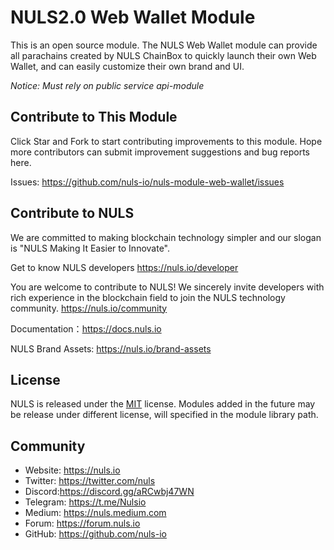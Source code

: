 # NULS2.0 Web Wallet Module
This is an open source module. 
The NULS Web Wallet module can provide all parachains created by NULS ChainBox to quickly launch their own Web Wallet, and can easily customize their own brand and UI.

*Notice: Must rely on public service api-module*

## Contribute to This Module
Click Star and Fork to start contributing improvements to this module.
Hope more contributors can submit improvement suggestions and bug reports here.

Issues: https://github.com/nuls-io/nuls-module-web-wallet/issues


## Contribute to NULS
We are committed to making blockchain technology simpler and our slogan is "NULS Making It Easier to Innovate".

Get to know NULS developers
https://nuls.io/developer

You are welcome to contribute to NULS! We sincerely invite developers with rich experience in the blockchain field to join the NULS technology community.
https://nuls.io/community

Documentation：https://docs.nuls.io

NULS Brand Assets: https://nuls.io/brand-assets



## License

NULS is released under the [MIT](http://opensource.org/licenses/MIT) license.
Modules added in the future may be release under different license, will specified in the module library path.

## Community

- Website: https://nuls.io
- Twitter: https://twitter.com/nuls
- Discord:https://discord.gg/aRCwbj47WN
- Telegram: https://t.me/Nulsio
- Medium: https://nuls.medium.com
- Forum: https://forum.nuls.io
- GitHub: https://github.com/nuls-io

####  
